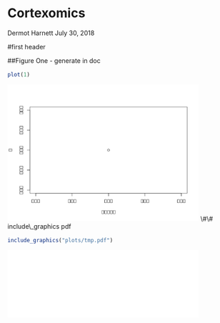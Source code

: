 Cortexomics
================
Dermot Harnett
July 30, 2018

\#first header
<!-- ## R Markdown -->

<!-- This is an R Markdown document. Markdown is a simple formatting syntax for authoring HTML, PDF, and MS Word documents. For more details on using R Markdown see <http://rmarkdown.rstudio.com>. -->

\#\#Figure One - generate in
doc

``` r
plot(1)
```

<img src="cortexomics_files/figure-gfm/fig1-1.png" title="caption" alt="caption" width="85%" />
<!-- ##Figure Two - include_graphics svg

```r
include_graphics("plots/tmp.svg")
```

<img src="plots/tmp.svg" title="caption" alt="caption" width="85%" />
 --> \#\# include\_graphics
pdf

``` r
include_graphics("plots/tmp.pdf")
```

<embed src="plots/tmp.pdf" title="caption" alt="caption" width="85%" type="application/pdf" />

<!-- ##Figure Three -->

<!-- ```{r fig3, out.width = "85%", fig.cap = "caption"} -->

<!-- include_graphics(file.path(root,"tmp.pdf")) -->

<!-- ``` -->

<!-- ##Figure Four -->

<!-- ```{r fig4, out.width = "85%", fig.cap = "caption"} -->

<!-- include_graphics(file.path(root,"tmp.pdf"), auto_pdf = T) -->

<!-- ``` -->

<!-- ```{r cars} -->

<!-- summary(cars) -->

<!-- ``` -->

<!-- ## Including Plots -->

<!-- You can also embed plots, for example: -->

<!-- ```{r pressure, echo=FALSE} -->

<!-- plot(pressure) -->

<!-- ``` -->

<!-- Note that the `echo = FALSE` parameter was added to the code chunk to prevent printing of the R code that generated the plot. -->
